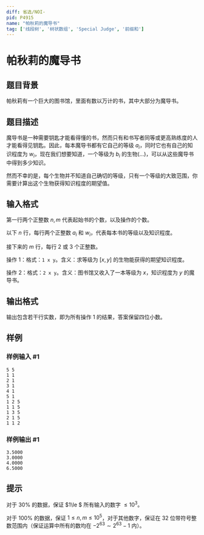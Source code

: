 ```yaml
---
diff: 省选/NOI-
pid: P4915
name: "帕秋莉的魔导书"
tag: ['线段树', '树状数组', 'Special Judge', '前缀和']
---
```

# 帕秋莉的魔导书
## 题目背景

帕秋莉有一个巨大的图书馆，里面有数以万计的书，其中大部分为魔导书。
## 题目描述

魔导书是一种需要钥匙才能看得懂的书，然而只有和书写者同等或更高熟练度的人才能看得见钥匙。因此，每本魔导书都有它自己的等级 $a_i$，同时它也有自己的知识程度为 $w_i$，现在我们想要知道，一个等级为 $b_i$ 的生物(...)，可以从这些魔导书中得到多少知识。

然而不幸的是，每个生物并不知道自己确切的等级，只有一个等级的大致范围，你需要计算出这个生物获得知识程度的期望值。

## 输入格式

第一行两个正整数 $n,m$ 代表起始书的个数，以及操作的个数。

以下 $n$ 行，每行两个正整数 $a_i$ 和 $w_i$，代表每本书的等级以及知识程度。

接下来的 $m$ 行，每行 $2$ 或 $3$ 个正整数。

操作 1：格式：`1 x y`。含义：求等级为 $[x, y]$ 的生物能获得的期望知识程度。

操作 2：格式：`2 x y`。含义：图书馆又收入了一本等级为 $x$，知识程度为 $y$ 的魔导书。
## 输出格式

输出包含若干行实数，即为所有操作 1 的结果，答案保留四位小数。
## 样例

### 样例输入 #1
```
5 5
1 1
2 1
3 1
4 1
5 1
1 2 5
1 1 5
1 3 5
2 1 5
1 1 2
```
### 样例输出 #1
```
3.5000
3.0000
4.0000
6.5000

```
## 提示

对于 $30\%$ 的数据，保证 $1\le $ 所有输入的数字 $\le 10^3$。

对于 $100\%$ 的数据，保证 $1\le n,m\le 10^5$，对于其他数字，保证在 $32$ 位带符号整数范围内（保证运算中所有的数均在 $-2^{63}\sim 2^{63}-1$ 内）。
